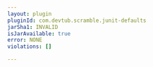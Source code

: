 ```yaml
---
layout: plugin
pluginId: com.devtub.scramble.junit-defaults
jarSha1: INVALID
isJarAvailable: true
error: NONE
violations: []

---
```

